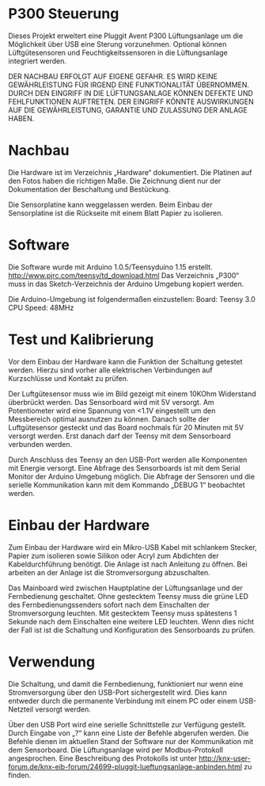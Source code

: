 P300 Steuerung
==============

Dieses Projekt erweitert eine Pluggit Avent P300 Lüftungsanlage um die
Möglichkeit über USB eine Sterung vorzunehmen. Optional können
Lüftgütesensoren und Feuchtigkeitssensoren in die Lüftungsanlage integriert
werden.

DER NACHBAU ERFOLGT AUF EIGENE GEFAHR. ES WIRD KEINE GEWÄHRLEISTUNG FÜR
IRGEND EINE FUNKTIONALITÄT ÜBERNOMMEN. DURCH DEN EINGRIFF IN DIE
LÜFTUNGSANLAGE KÖNNEN DEFEKTE UND FEHLFUNKTIONEN AUFTRETEN. DER EINGRIFF
KÖNNTE AUSWIRKUNGEN AUF DIE GEWÄHRLEISTUNG, GARANTIE UND ZULASSUNG DER
ANLAGE HABEN.

Nachbau
=======

Die Hardware ist im Verzeichnis „Hardware“ dokumentiert. Die Platinen auf den
Fotos haben die richtigen Maße. Die Zeichnung dient nur der Dokumentation der
Beschaltung und Bestückung.

Die Sensorplatine kann weggelassen werden. Beim Einbau der Sensorplatine ist
die Rückseite mit einem Blatt Papier zu isolieren.

Software
========

Die Software wurde mit Arduino 1.0.5/Teensyduino 1.15  erstellt.
http://www.pjrc.com/teensy/td_download.html Das Verzeichnis „P300“ muss in
das Sketch-Verzeichnis der Arduino Umgebung kopiert werden.

Die Arduino-Umgebung ist folgendermaßen einzustellen:
 Board: Teensy 3.0
 CPU Speed: 48MHz

Test und Kalibrierung
=====================

Vor dem Einbau der Hardware kann die Funktion der Schaltung getestet werden.
Hierzu sind vorher alle elektrischen Verbindungen auf Kurzschlüsse und
Kontakt zu prüfen.

Der Luftgütesensor muss wie im Bild gezeigt mit einem 10KOhm Widerstand
überbrückt werden. Das Sensorboard wird mit 5V versorgt.  Am Potentiometer
wird eine Spannung von <1.1V eingestellt um den Messbereich optimal
ausnutzen zu können. Danach sollte der Luftgütesensor gesteckt und das Board
nochmals für 20 Minuten mit 5V versorgt werden. Erst danach darf der Teensy
mit dem Sensorboard verbunden werden.

Durch Anschluss des Teensy an den USB-Port werden alle Komponenten mit
Energie versorgt. Eine Abfrage des Sensorboards ist mit dem Serial Monitor
der Arduino Umgebung möglich. Die Abfrage der Sensoren und die serielle
Kommunikation kann mit dem Kommando „DEBUG 1“ beobachtet werden.

Einbau der Hardware
===================

Zum Einbau der Hardware wird ein Mikro-USB Kabel mit schlankem Stecker,
Papier zum isolieren sowie Silikon oder Acryl zum Abdichten der
Kabeldurchführung benötigt. Die Anlage ist nach Anleitung zu öffnen. Bei
arbeiten an der Anlage ist die Stromversorgung abzuschalten.

Das Mainboard wird zwischen Hauptplatine der Lüftungsanlage und der
Fernbedienung geschaltet. Ohne gestecktem Teensy muss die grüne LED des
Fernbedienungssenders sofort nach dem Einschalten der Stromversorgung
leuchten. Mit gestecktem Teensy muss spätestens 1 Sekunde nach dem
Einschalten eine weitere LED leuchten. Wenn dies nicht der Fall ist ist die
Schaltung und Konfiguration des Sensorboards zu prüfen.

Verwendung
==========

Die Schaltung, und damit die Fernbedienung, funktioniert nur wenn eine
Stromversorgung über den USB-Port sichergestellt wird. Dies kann entweder
durch die permanente Verbindung mit einem PC oder einem USB-Netzteil
versorgt werden.

Über den USB Port wird eine serielle Schnittstelle zur Verfügung gestellt.
Durch Eingabe von „?“ kann eine Liste der Befehle abgerufen werden. Die
Befehle dienen im aktuellen Stand der Software nur der Kommunikation mit dem
Sensorboard. Die Lüftungsanlage wird per Modbus-Protokoll angesprochen. Eine
Beschreibung des Protokolls ist unter
http://knx-user-forum.de/knx-eib-forum/24699-pluggit-lueftungsanlage-anbinden.html
zu finden.